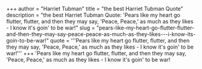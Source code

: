 +++
author = "Harriet Tubman"
title = "the best Harriet Tubman Quote"
description = "the best Harriet Tubman Quote: 'Pears like my heart go flutter, flutter, and then they may say, 'Peace, Peace,' as much as they likes - I know it's goin' to be war!"
slug = "pears-like-my-heart-go-flutter-flutter-and-then-they-may-say-peace-peace-as-much-as-they-likes---i-know-its-goin-to-be-war!"
quote = '''Pears like my heart go flutter, flutter, and then they may say, 'Peace, Peace,' as much as they likes - I know it's goin' to be war!'''
+++
'Pears like my heart go flutter, flutter, and then they may say, 'Peace, Peace,' as much as they likes - I know it's goin' to be war!
